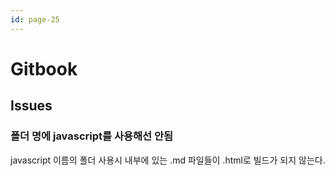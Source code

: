 ```yaml
---
id: page-25
---
```

# Gitbook

## Issues

### 폴더 명에 javascript를 사용해선 안됨

javascript 이름의 폴더 사용시 내부에 있는 .md 파일들이 .html로 빌드가 되지 않는다.
